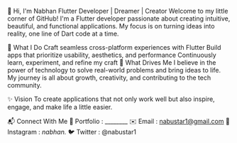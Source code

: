 👋 Hi, I'm Nabhan
Flutter Developer | Dreamer | Creator
Welcome to my little corner of GitHub! I'm a Flutter developer passionate about creating intuitive, beautiful, and functional applications. My focus is on turning ideas into reality, one line of Dart code at a time.

🌟 What I Do
Craft seamless cross-platform experiences with Flutter
Build apps that prioritize usability, aesthetics, and performance
Continuously learn, experiment, and refine my craft
🌱 What Drives Me
I believe in the power of technology to solve real-world problems and bring ideas to life. My journey is all about growth, creativity, and contributing to the tech community.

✨ Vision
To create applications that not only work well but also inspire, engage, and make life a little easier.

📬 Connect With Me
💼 Portfolio : ________
✉️ Email : nabustar1@gmail.com
📸 Instagram : __nabhan_._
🐦 Twitter : @nabustar1

